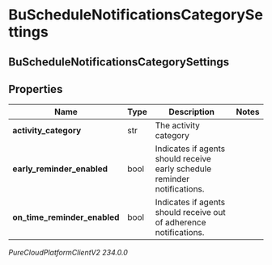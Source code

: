 # BuScheduleNotificationsCategorySettings

## BuScheduleNotificationsCategorySettings

## Properties

|Name | Type | Description | Notes|
|------------ | ------------- | ------------- | -------------|
| **activity_category** | str | The activity category | |
| **early_reminder_enabled** | bool | Indicates if agents should receive early schedule reminder notifications. | |
| **on_time_reminder_enabled** | bool | Indicates if agents should receive out of adherence notifications. | |



_PureCloudPlatformClientV2 234.0.0_
